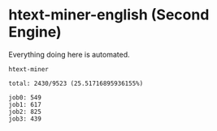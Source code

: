 # htext-miner-english (Second Engine)

Everything doing here is automated.

```
htext-miner

total: 2430/9523 (25.51716895936155%)

job0: 549
job1: 617
job2: 825
job3: 439
```